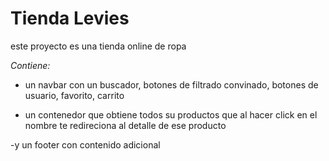 
# Tienda Levies

este proyecto es una tienda online de ropa 

 *Contiene:*

- un navbar con un buscador, botones de filtrado convinado, botones de usuario, favorito, carrito

- un contenedor que obtiene todos su productos que al hacer click en el nombre te redireciona al detalle de ese producto 

-y un footer con contenido adicional 



